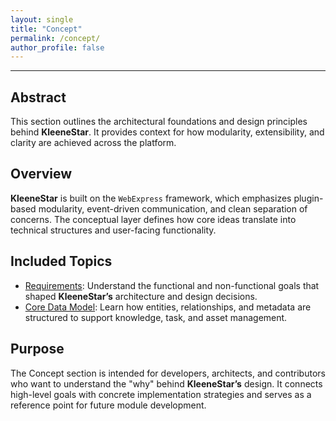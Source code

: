 ```yaml
---
layout: single
title: "Concept"
permalink: /concept/
author_profile: false
---
```


---
## Abstract

This section outlines the architectural foundations and design principles behind **KleeneStar**. It provides context for how modularity, extensibility, and clarity are achieved across the platform.

## Overview

**KleeneStar** is built on the `WebExpress` framework, which emphasizes plugin-based modularity, event-driven communication, and clean separation of concerns. The conceptual layer defines how core ideas translate into technical structures and user-facing functionality.

## Included Topics

- [Requirements](requirement.md): Understand the functional and non-functional goals that shaped **KleeneStar’s** architecture and design decisions.
- [Core Data Model](cdm.md): Learn how entities, relationships, and metadata are structured to support knowledge, task, and asset management.

## Purpose

The Concept section is intended for developers, architects, and contributors who want to understand the "why" behind **KleeneStar’s** design. It connects high-level goals with concrete implementation strategies and serves as a reference point for future module development.